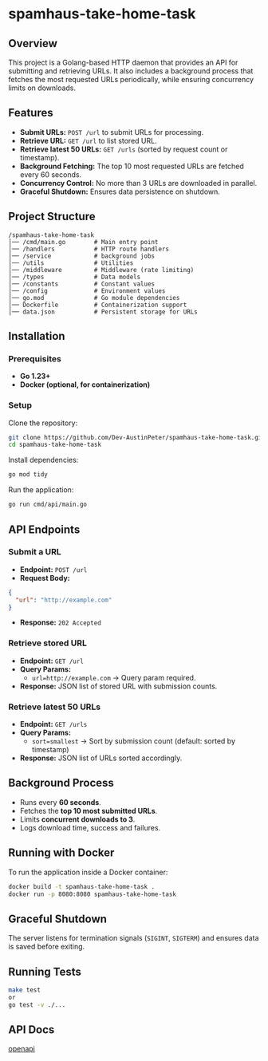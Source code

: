 # spamhaus-take-home-task

## Overview
This project is a Golang-based HTTP daemon that provides an API for submitting and retrieving URLs. It also includes a background process that fetches the most requested URLs periodically, while ensuring concurrency limits on downloads.

## Features
- **Submit URLs:** `POST /url` to submit URLs for processing.
- **Retrieve URL:** `GET /url` to list stored URL.
- **Retrieve latest 50 URLs:** `GET /urls` (sorted by request count or timestamp).
- **Background Fetching:** The top 10 most requested URLs are fetched every 60 seconds.
- **Concurrency Control:** No more than 3 URLs are downloaded in parallel.
- **Graceful Shutdown:** Ensures data persistence on shutdown.

## Project Structure
```
/spamhaus-take-home-task
│── /cmd/main.go        # Main entry point
│── /handlers           # HTTP route handlers
│── /service            # background jobs
│── /utils              # Utilities
│── /middleware         # Middleware (rate limiting)
│── /types              # Data models
│── /constants          # Constant values
│── /config             # Environment values
│── go.mod              # Go module dependencies
│── Dockerfile          # Containerization support
│── data.json           # Persistent storage for URLs
```

## Installation
### Prerequisites
- **Go 1.23+**
- **Docker (optional, for containerization)**

### Setup
Clone the repository:
```sh
git clone https://github.com/Dev-AustinPeter/spamhaus-take-home-task.git
cd spamhaus-take-home-task
```
Install dependencies:
```sh
go mod tidy
```
Run the application:
```sh
go run cmd/api/main.go
```

## API Endpoints
### **Submit a URL**
- **Endpoint:** `POST /url`
- **Request Body:**
```json
{
  "url": "http://example.com"
}
```
- **Response:** `202 Accepted`

### **Retrieve stored URL**
- **Endpoint:** `GET /url`
- **Query Params:**
  - `url=http://example.com` → Query param required.
- **Response:** JSON list of stored URL with submission counts.

### **Retrieve latest 50 URLs**
- **Endpoint:** `GET /urls`
- **Query Params:**
  - `sort=smallest` → Sort by submission count (default: sorted by timestamp)
- **Response:** JSON list of URLs sorted accordingly.

## Background Process
- Runs every **60 seconds**.
- Fetches the **top 10 most submitted URLs**.
- Limits **concurrent downloads to 3**.
- Logs download time, success and failures.

## Running with Docker
To run the application inside a Docker container:
```sh
docker build -t spamhaus-take-home-task .
docker run -p 8080:8080 spamhaus-take-home-task
```

## Graceful Shutdown
The server listens for termination signals (`SIGINT`, `SIGTERM`) and ensures data is saved before exiting.

## Running Tests
```sh
make test
or
go test -v ./...
```

## API Docs
[openapi](https://github.com/Dev-AustinPeter/spamhaus-take-home-task/blob/main/docs/openapi.yaml)